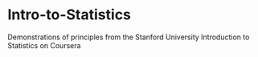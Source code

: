# Intro-to-Statistics
Demonstrations of principles from the Stanford University Introduction to Statistics on Coursera 

